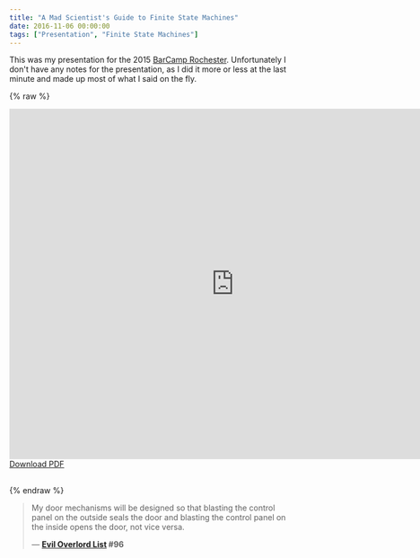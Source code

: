 ```yaml
---
title: "A Mad Scientist's Guide to Finite State Machines"
date: 2016-11-06 00:00:00
tags: ["Presentation", "Finite State Machines"]
---
```

This was my presentation for the 2015 [BarCamp Rochester](http://barcamproc.org/).
Unfortunately I don't have any notes for the presentation, as I did it more or less
at the last minute and made up most of what I said on the fly.

<!-- more -->

{% raw %}
<div><iframe src="https://docs.google.com/presentation/d/1Joz-bZpkodagT9sS_wlBJoRy7OIsn5-c_nq9RlQZFpQ/embed?start=false&loop=false&delayms=3000" frameborder="0" width="800" height="624" allowfullscreen="true" mozallowfullscreen="true" webkitallowfullscreen="true"></iframe></div>
<div style="margin-bottom:30px"><a href="A-Mad-Scientists-Guide-to-Finite-State-Machines.pdf">Download PDF</a></div>
{% endraw %}



> My door mechanisms will be designed so that blasting the control panel on the outside seals the door and blasting the control panel on the inside opens the door, not vice versa.
>
> — **[Evil Overlord List](http://www.eviloverlord.com/lists/overlord.html) #96**

